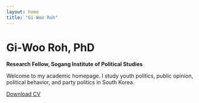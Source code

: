 ```yaml
---
layout: home
title: "Gi-Woo Roh"
---
```


# Gi-Woo Roh, PhD  
**Research Fellow, Sogang Institute of Political Studies**

Welcome to my academic homepage. I study youth politics, public opinion, political behavior, and party politics in South Korea.

[Download CV](cv.pdf)
